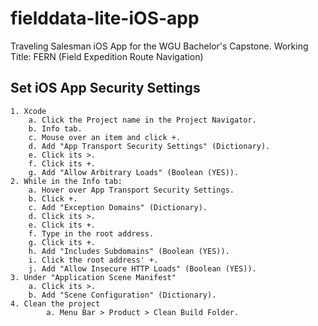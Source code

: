 # fielddata-lite-iOS-app
Traveling Salesman iOS App for the WGU Bachelor's Capstone. Working Title: FERN (Field Expedition Route Navigation)


## Set iOS App Security Settings
	1. Xcode
		a. Click the Project name in the Project Navigator.
		b. Info tab.
		c. Mouse over an item and click +.
		d. Add "App Transport Security Settings" (Dictionary).
		e. Click its >.
		f. Click its +. 
		g. Add "Allow Arbitrary Loads" (Boolean (YES)).
	2. While in the Info tab:
		a. Hover over App Transport Security Settings.
		b. Click +.
		c. Add "Exception Domains" (Dictionary).
		d. Click its >.
		e. Click its +.
		f. Type in the root address.
		g. Click its +.
		h. Add "Includes Subdomains" (Boolean (YES)).
		i. Click the root address' +.
		j. Add "Allow Insecure HTTP Loads" (Boolean (YES)).
	3. Under "Application Scene Manifest"
		a. Click its >.
		b. Add "Scene Configuration" (Dictionary).
	4. Clean the project 
    		a. Menu Bar > Product > Clean Build Folder.
